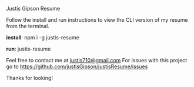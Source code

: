 Justis Gipson Resume

Follow the install and run instructions to view the CLI version of my resume from the terminal.

**install**:
npm i -g justis-resume

**run**: 
justis-resume

Feel free to contact me at justis710@gmail.com
For issues with this project go to https://github.com/justisGipson/justisResume/issues

Thanks for looking!
